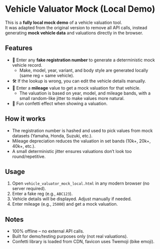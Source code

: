 # Vehicle Valuator Mock (Local Demo)

This is a **fully local mock demo** of a vehicle valuation tool.  
It was adapted from the original version to remove all API calls, instead generating **mock vehicle data** and valuations directly in the browser.

## Features

- 🔑 Enter any **fake registration number** to generate a deterministic mock vehicle record.
  - Make, model, year, variant, and body style are generated locally (same reg = same vehicle).
- 🛠️ If the lookup is wrong, you can edit the vehicle details manually.
- 📏 Enter a **mileage** value to get a mock valuation for that vehicle.
  - The valuation is based on year, model, and mileage bands, with a small random-like jitter to make values more natural.
- 🎉 Fun confetti effect when showing a valuation.

## How it works

- The registration number is hashed and used to pick values from mock datasets (Yamaha, Honda, Suzuki, etc.).
- Mileage depreciation reduces the valuation in set bands (10k+, 20k+, 40k+, etc.).
- A small deterministic jitter ensures valuations don’t look too round/repetitive.

## Usage

1. Open `vehicle_valuator_mock_local.html` in any modern browser (no server required).
2. Enter a fake reg (e.g., `ABC123`).
3. Vehicle details will be displayed. Adjust manually if needed.
4. Enter mileage (e.g., `25000`) and get a mock valuation.

## Notes

- 100% offline – no external API calls.
- Built for demo/testing purposes only (not real valuations).
- Confetti library is loaded from CDN, favicon uses Twemoji (bike emoji).
